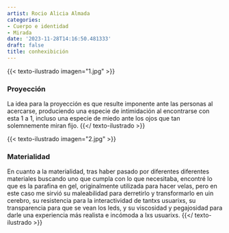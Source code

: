```yaml
---
artist: Rocio Alicia Almada
categories:
- Cuerpo e identidad
- Mirada
date: '2023-11-28T14:16:50.481333'
draft: false
title: conhexibición
---
```

{{< texto-ilustrado imagen="1.jpg" >}}
### Proyección

La idea para la proyección es que resulte imponente ante las personas al acercarse, produciendo una especie de intimidación al encontrarse con esta 1 a 1, incluso una especie de miedo ante los ojos que tan solemnemente miran fijo.
{{</ texto-ilustrado >}}

{{< texto-ilustrado imagen="2.jpg" >}}
### Materialidad

En cuanto a la materialidad, tras haber pasado por diferentes diferentes materiales buscando uno que cumpla con lo que necesitaba, encontré lo que es la parafina en gel, originalmente utilizada para hacer velas, pero en este caso me sirvió su maleabilidad para derretirlo y transformarlo en uin cerebro, su resistencia para la interactividad de tantxs usuarixs, su transparencia para que se vean los leds, y su viscosidad y pegajosidad para darle una experiencia más realista e incómoda a lxs usuarixs.
{{</ texto-ilustrado >}}
